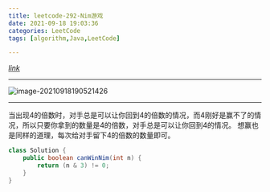 ```yaml
---
title: leetcode-292-Nim游戏
date: 2021-09-18 19:03:36
categories: LeetCode
tags: [algorithm,Java,LeetCode]

---
```


[$link$](https://leetcode-cn.com/problems/nim-game/)

<hr/>

![image-20210918190521426](https://gitee.com/cao_ziqiang/img/raw/master/20210918190521.png)

<hr/>

当出现$4$的倍数时，对手总是可以让你回到$4$的倍数的情况，而$4$刚好是赢不了的情况，所以只要你拿到的数量是$4$的倍数，对手总是可以让你回到$4$的情况。 想赢也是同样的道理，每次给对手留下$4$的倍数的数量即可。

```java
class Solution {
    public boolean canWinNim(int n) {
        return (n & 3) != 0;   
    }
}
```

